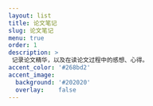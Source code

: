 ```yaml
---
layout: list
title: 论文笔记
slug: 论文笔记
menu: true
order: 1
description: >
 记录论文精华，以及在读论文过程中的感想、心得。
accent_color: '#268bd2'
accent_image:
  background: '#202020'
  overlay:    false
---
```

